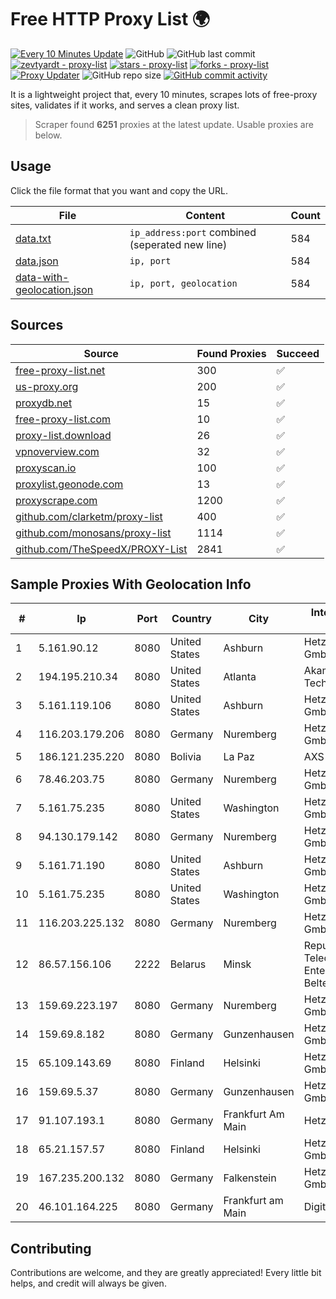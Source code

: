 
# Free HTTP Proxy List 🌍

[![Every 10 Minutes Update](https://github.com/mertguvencli/http-proxy-list/actions/workflows/main.yml/badge.svg?branch=main)](https://github.com/mertguvencli/http-proxy-list/actions/workflows/main.yml)
![GitHub](https://img.shields.io/github/license/mertguvencli/http-proxy-list)
![GitHub last commit](https://img.shields.io/github/last-commit/mertguvencli/http-proxy-list)
[![zevtyardt - proxy-list](https://img.shields.io/static/v1?label=zevtyardt&message=proxy-list&color=blue&logo=github)](https://github.com/zevtyardt/proxy-list "Go to GitHub repo")
[![stars - proxy-list](https://img.shields.io/github/stars/zevtyardt/proxy-list?style=social)](https://github.com/zevtyardt/proxy-list)
[![forks - proxy-list](https://img.shields.io/github/forks/zevtyardt/proxy-list?style=social)](https://github.com/zevtyardt/proxy-list)
[![Proxy Updater](https://github.com/zevtyardt/proxy-list/workflows/Proxy%20Updater/badge.svg)](https://github.com/zevtyardt/proxy-list/actions?query=workflow:"Proxy+Updater")
![GitHub repo size](https://img.shields.io/github/repo-size/zevtyardt/proxy-list)
[![GitHub commit activity](https://img.shields.io/github/commit-activity/m/zevtyardt/proxy-list?logo=commits)](https://github.com/zevtyardt/proxy-list/commits/main)

It is a lightweight project that, every 10 minutes, scrapes lots of free-proxy sites, validates if it works, and serves a clean proxy list.

> Scraper found **6251** proxies at the latest update. Usable proxies are below.

## Usage

Click the file format that you want and copy the URL.

|File|Content|Count|
|----|-------|-----|
|[data.txt](https://raw.githubusercontent.com/mertguvencli/http-proxy-list/main/proxy-list/data.txt)|`ip_address:port` combined (seperated new line)|584|
|[data.json](https://raw.githubusercontent.com/mertguvencli/http-proxy-list/main/proxy-list/data.json)|`ip, port`|584|
|[data-with-geolocation.json](https://raw.githubusercontent.com/mertguvencli/http-proxy-list/main/proxy-list/data-with-geolocation.json)|`ip, port, geolocation`|584|

## Sources

|Source|Found Proxies|Succeed|
|------|-------------|-------|
|[free-proxy-list.net](https://free-proxy-list.net)|300|✅|
|[us-proxy.org](https://www.us-proxy.org)|200|✅|
|[proxydb.net](http://proxydb.net)|15|✅|
|[free-proxy-list.com](https://free-proxy-list.com/?page=&port=&type%5B%5D=http&type%5B%5D=https&up_time=0&search=Search)|10|✅|
|[proxy-list.download](https://www.proxy-list.download/HTTP)|26|✅|
|[vpnoverview.com](https://vpnoverview.com/privacy/anonymous-browsing/free-proxy-servers)|32|✅|
|[proxyscan.io](https://www.proxyscan.io)|100|✅|
|[proxylist.geonode.com](https://proxylist.geonode.com/api/proxy-list?limit=300&page=1&sort_by=lastChecked&sort_type=desc&protocols=http,https)|13|✅|
|[proxyscrape.com](https://api.proxyscrape.com/v2/?request=displayproxies&protocol=http&timeout=10000&country=all&ssl=all&anonymity=all)|1200|✅|
|[github.com/clarketm/proxy-list](https://raw.githubusercontent.com/clarketm/proxy-list/master/proxy-list-raw.txt)|400|✅|
|[github.com/monosans/proxy-list](https://raw.githubusercontent.com/monosans/proxy-list/main/proxies/http.txt)|1114|✅|
|[github.com/TheSpeedX/PROXY-List](https://raw.githubusercontent.com/TheSpeedX/PROXY-List/master/http.txt)|2841|✅|


## Sample Proxies With Geolocation Info

|#|Ip|Port|Country|City|Internet Service Provider|
|-|--|----|-------|----|-------------------------|
|1|5.161.90.12|8080|United States|Ashburn|Hetzner Online GmbH|
|2|194.195.210.34|8080|United States|Atlanta|Akamai Technologies, Inc.|
|3|5.161.119.106|8080|United States|Ashburn|Hetzner Online GmbH|
|4|116.203.179.206|8080|Germany|Nuremberg|Hetzner Online GmbH|
|5|186.121.235.220|8080|Bolivia|La Paz|AXS Bolivia S. A.|
|6|78.46.203.75|8080|Germany|Nuremberg|Hetzner Online GmbH|
|7|5.161.75.235|8080|United States|Washington|Hetzner Online GmbH|
|8|94.130.179.142|8080|Germany|Nuremberg|Hetzner Online GmbH|
|9|5.161.71.190|8080|United States|Ashburn|Hetzner Online GmbH|
|10|5.161.75.235|8080|United States|Washington|Hetzner Online GmbH|
|11|116.203.225.132|8080|Germany|Nuremberg|Hetzner Online GmbH|
|12|86.57.156.106|2222|Belarus|Minsk|Republican Unitary Telecommunication Enterprise Beltelecom|
|13|159.69.223.197|8080|Germany|Nuremberg|Hetzner Online GmbH|
|14|159.69.8.182|8080|Germany|Gunzenhausen|Hetzner Online GmbH|
|15|65.109.143.69|8080|Finland|Helsinki|Hetzner Online GmbH|
|16|159.69.5.37|8080|Germany|Gunzenhausen|Hetzner Online GmbH|
|17|91.107.193.1|8080|Germany|Frankfurt Am Main|Hetzner Online AG|
|18|65.21.157.57|8080|Finland|Helsinki|Hetzner Online GmbH|
|19|167.235.200.132|8080|Germany|Falkenstein|Hetzner Online GmbH|
|20|46.101.164.225|8080|Germany|Frankfurt am Main|DigitalOcean, LLC|



## Contributing

Contributions are welcome, and they are greatly appreciated! Every
little bit helps, and credit will always be given.

